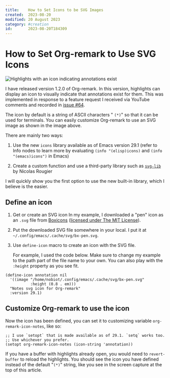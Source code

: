 ```yaml
---
title:    How to Set Icons to be SVG Images
created:  2023-08-20
modified: 20 August 2023
category: #creation
id:       2023-08-20T184309
---
```


# How to Set Org-remark to Use SVG Icons

![Highlights with an icon indicating annotations exist](../../resources/images/v1.2.0/2023-08-20-SVG-icon.png "Highlights with an icon indicating annotations exist")

I have released version 1.2.0 of Org-remark. In this version, highlights can display an icon to visually indicate that annotations exist for them. This was implemented in response to a feature request I received via YouTube comments and recorded in [issue #64](https://github.com/nobiot/org-remark/issues/64).

The icon by default is a string of ASCII characters " `(*)`" so that it can be used for terminals. You can easily customize Org-remark to use an SVG image as shown in the image above.

There are mainly two ways:

1. Use the new `icons` library available as of Emacs version 29.1 (refer to Info nodes to learn more by evaluating `(info "(elisp)icons)` and `(info "(emacs)icons")` in Emacs)

2. Create a custom function and use a third-party library such as [`svg-lib`](https://github.com/rougier/svg-lib) by Nicolas Rougier

I will quickly show you the first option to use the new built-in library, which I believe is the easier.

## Define an icon

1. Get or create an SVG icon
   In my example, I downloaded a "pen" icon as an `.svg` file from [Boxicons](https://boxicons.com/?query=pen) ([licensed under The MIT License](https://boxicons.com/usage#license)).

2. Put the downloaded SVG file somewhere in your local.
   I put it at `~/.config/emacs/.cache/svg/bx-pen.svg`.

3. Use `define-icon` macro to create an icon with the SVG file.

   For example, I used the code below. Make sure to change my example to the path part of the file name to your own. You can also play with the `:height` property as you see fit.

``` emacs-lisp
(define-icon annotation nil
  '((image "/home/nobiot/.config/emacs/.cache/svg/bx-pen.svg"
           :height (0.8 . em)))
  "Notes svg icon for Org-remark"
  :version 29.1)
```

## Customize Org-remark to use the icon

Now the icon has been defined, you can set it to customizing variable `org-remark-icon-notes`, like so:

``` emacs-lisp
;; I use `setopt` that is made available as of 29.1. `setq` works too.
;; Use whichever you prefer.
(setopt org-remark-icon-notes (icon-string 'annotation))
```

If you have a buffer with highlights already open, you would need to `revert-buffer` to reload the highlights. You should see the icon you have defined instead of the default "`(*)`" string, like you see in the screen capture at the top of this article.
